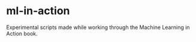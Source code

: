 # ml-in-action
Experimental scripts made while working through the Machine Learning in Action book.
